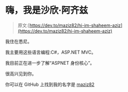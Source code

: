 # 嗨，我是沙欣·阿齐兹

> 原文:[https://dev.to/maziz82/hi-im-shaheem-aziz](https://dev.to/maziz82/hi-im-shaheem-aziz)

我住在悉尼。

我主要用这些语言编程:C#，ASP.NET MVC。

我目前正在进一步了解“ASPNET 身份核心”。

很高兴见到你。

你可以在 GitHub 上找到我的名字是 [maziz82](https://github.com/maziz82)